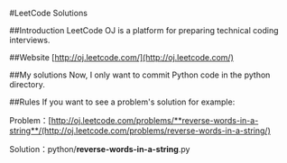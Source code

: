 #LeetCode Solutions

##Introduction
LeetCode OJ is a platform for preparing technical coding interviews. 

##Website
[http://oj.leetcode.com/](http://oj.leetcode.com/)

##My solutions
Now, I only want to commit Python code in the python directory.

##Rules
If you want to see a problem's solution for example:

Problem：[http://oj.leetcode.com/problems/**reverse-words-in-a-string**/(http://oj.leetcode.com/problems/reverse-words-in-a-string/)

Solution：python/**reverse-words-in-a-string**.py